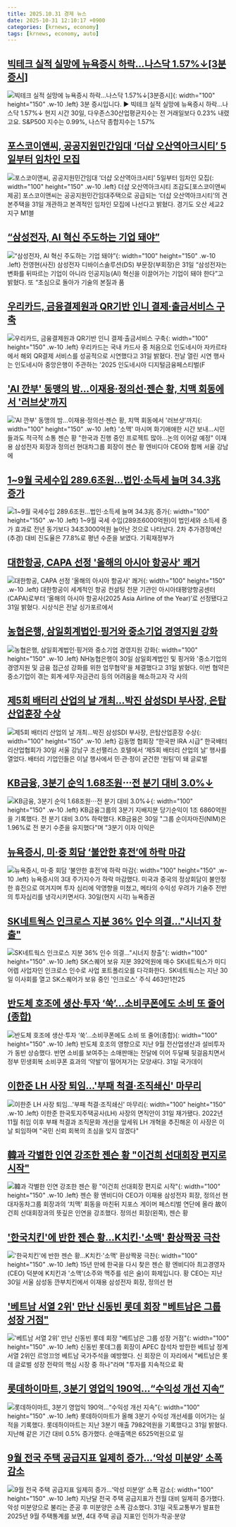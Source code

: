 ```yaml
---
title: 2025.10.31 경제 뉴스
date: 2025-10-31 12:10:17 +0900
categories: [krnews, economy]
tags: [krnews, economy, auto]
---
```

## [빅테크 실적 실망에 뉴욕증시 하락…나스닥 1.57%↓[3분증시]](https://n.news.naver.com/mnews/article/422/0000796668)

![빅테크 실적 실망에 뉴욕증시 하락…나스닥 1.57%↓[3분증시]](https://mimgnews.pstatic.net/image/origin/422/2025/10/31/796668.jpg?type=nf220_150){: width="100" height="150" .w-10 .left}
3분 증시입니다. ▶ 빅테크 실적 실망에 뉴욕증시 하락…나스닥 1.57%↓ 현지 시간 30일, 다우존스30산업평균지수는 전 거래일보다 0.23% 내렸고요. S&P500 지수는 0.99%, 나스닥 종합지수는 1.57%

## [포스코이앤씨, 공공지원민간임대 ‘더샵 오산역아크시티’ 5일부터 임차인 모집](https://n.news.naver.com/mnews/article/016/0002550490)

![포스코이앤씨, 공공지원민간임대 ‘더샵 오산역아크시티’ 5일부터 임차인 모집](https://mimgnews.pstatic.net/image/origin/016/2025/10/31/2550490.jpg?type=nf220_150){: width="100" height="150" .w-10 .left}
더샵 오산역아크시티 조감도[포스코이앤씨 제공] 포스코이앤씨는 공공지원민간임대주택으로 공급되는 ‘더샵 오산역아크시티’의 견본주택을 31일 개관하고 본격적인 임차인 모집에 나선다고 밝혔다. 경기도 오산 세교2지구 M1블

## [“삼성전자, AI 혁신 주도하는 기업 돼야”](https://n.news.naver.com/mnews/article/021/0002746656)

![“삼성전자, AI 혁신 주도하는 기업 돼야”](https://mimgnews.pstatic.net/image/origin/021/2025/10/31/2746656.jpg?type=nf220_150){: width="100" height="150" .w-10 .left}
전영현(사진) 삼성전자 디바이스솔루션(DS) 부문장(부회장)은 31일 “삼성전자는 변화를 뒤따르는 기업이 아니라 인공지능(AI) 혁신을 이끌어가는 기업이 돼야 한다”고 밝혔다. 또 “초심으로 돌아가 기술의 본질과 품

## [우리카드, 금융결제원과 QR기반 인니 결제·출금서비스 구축](https://n.news.naver.com/mnews/article/003/0013572142)

![우리카드, 금융결제원과 QR기반 인니 결제·출금서비스 구축](https://mimgnews.pstatic.net/image/origin/003/2025/10/31/13572142.jpg?type=nf220_150){: width="100" height="150" .w-10 .left}
우리카드는 국내 카드사 중 처음으로 인도네시아 자카르타에서 해외 QR결제 서비스를 성공적으로 시연했다고 31일 밝혔다. 전날 열린 시연 행사는 인도네시아 중앙은행이 주관하는 '2025 인도네시아 디지털금융페스티벌(F

## ['AI 깐부' 동맹의 밤…이재용·정의선·젠슨 황, 치맥 회동에서 '러브샷'까지](https://n.news.naver.com/mnews/article/586/0000114916)

!['AI 깐부' 동맹의 밤…이재용·정의선·젠슨 황, 치맥 회동에서 '러브샷'까지](https://mimgnews.pstatic.net/image/origin/586/2025/10/31/114916.jpg?type=nf220_150){: width="100" height="150" .w-10 .left}
'소맥' 마시며 화기애애한 시간 보내…시민들과도 적극적 소통 젠슨 황 "한국과 진행 중인 프로젝트 많아…논의 이어갈 예정" 이재용 삼성전자 회장과 정의선 현대차그룹 회장이 젠슨 황 엔비디아 CEO와 함께 서울 강남에

## [1~9월 국세수입 289.6조원…법인·소득세 늘며 34.3兆 증가](https://n.news.naver.com/mnews/article/277/0005672664)

![1~9월 국세수입 289.6조원…법인·소득세 늘며 34.3兆 증가](https://mimgnews.pstatic.net/image/origin/277/2025/10/31/5672664.jpg?type=nf220_150){: width="100" height="150" .w-10 .left}
1~9월 국세 수입(289조6000억원)이 법인세와 소득세 증가 효과로 전년 동기보다 34조3000억원 늘어난 것으로 나타났다. 2차 추가경정예산(추경) 대비 진도율은 77.8%로 평년 수준을 보였다. 기획재정부가

## [대한항공, CAPA 선정 '올해의 아시아 항공사' 쾌거](https://n.news.naver.com/mnews/article/011/0004550221)

![대한항공, CAPA 선정 '올해의 아시아 항공사' 쾌거](https://mimgnews.pstatic.net/image/origin/011/2025/10/31/4550221.jpg?type=nf220_150){: width="100" height="150" .w-10 .left}
대한항공이 세계적인 항공 컨설팅 전문 기관인 아시아태평양항공센터(CAPA)로부터 ‘올해의 아시아 항공사(2025 Asia Airline of the Year)’로 선정됐다고 31일 밝혔다. 시상식은 전날 싱가포르에서

## [농협은행, 삼일회계법인·핑거와 중소기업 경영지원 강화](https://n.news.naver.com/mnews/article/277/0005672544)

![농협은행, 삼일회계법인·핑거와 중소기업 경영지원 강화](https://mimgnews.pstatic.net/image/origin/277/2025/10/31/5672544.jpg?type=nf220_150){: width="100" height="150" .w-10 .left}
NH농협은행이 30일 삼일회계법인 및 핑거와 '중소기업의 경영지원 및 금융 접근성 강화를 위한 업무협약'을 체결했다고 31일 밝혔다. 이번 협약은 중소기업이 겪는 회계·세무·자금관리 등의 어려움을 해소하고자 각 사의

## [제5회 배터리 산업의 날 개최…박진 삼성SDI 부사장, 은탑산업훈장 수상](https://n.news.naver.com/mnews/article/366/0001118886)

![제5회 배터리 산업의 날 개최…박진 삼성SDI 부사장, 은탑산업훈장 수상](https://mimgnews.pstatic.net/image/origin/366/2025/10/30/1118886.jpg?type=nf220_150){: width="100" height="150" .w-10 .left}
김동명 협회장 “한국판 IRA 시급” 한국배터리산업협회가 30일 서울 강남구 조선팰리스 호텔에서 ‘제5회 배터리 산업의 날’ 행사를 열었다. 배터리 기업인들은 이날 행사에서 민·관·정이 굳건한 ‘원팀’이 돼 글로벌

## [KB금융, 3분기 순익 1.68조원⋯전 분기 대비 3.0%↓](https://n.news.naver.com/mnews/article/031/0000976591)

![KB금융, 3분기 순익 1.68조원⋯전 분기 대비 3.0%↓](https://mimgnews.pstatic.net/image/origin/031/2025/10/30/976591.jpg?type=nf220_150){: width="100" height="150" .w-10 .left}
KB금융그룹의 3분기 지배지분 당기순익이 1조 6860억원을 기록했다. 전 분기 대비 3.0% 하락했다. KB금융은 30일 "그룹 순이자마진(NIM)은 1.96%로 전 분기 수준을 유지했다"며 "3분기 이자 이익은

## [뉴욕증시, 미·중 회담 ‘불안한 휴전’에 하락 마감](https://n.news.naver.com/mnews/article/366/0001118937)

![뉴욕증시, 미·중 회담 ‘불안한 휴전’에 하락 마감](https://mimgnews.pstatic.net/image/origin/366/2025/10/31/1118937.jpg?type=nf220_150){: width="100" height="150" .w-10 .left}
뉴욕증시의 3대 주가지수가 하락 마감했다. 미국과 중국의 정상회담이 불안정한 휴전으로 여겨지며 투자 심리에 악영향을 미쳤고, 메타의 수익성 우려가 기술주 전반의 투자심리를 냉각시키면서다. 30일(현지 시각) 뉴욕증권

## [SK네트웍스 인크로스 지분 36% 인수 의결…"시너지 창출"](https://n.news.naver.com/mnews/article/001/0015714728)

![SK네트웍스 인크로스 지분 36% 인수 의결…"시너지 창출"](https://mimgnews.pstatic.net/image/origin/001/2025/10/31/15714728.jpg?type=nf220_150){: width="100" height="150" .w-10 .left}
SK스퀘어 보유 지분 392억원에 매수 SK네트웍스가 미디어렙 사업자인 인크로스 인수로 사업 포트폴리오를 다각화한다. SK네트웍스는 지난 30일 이사회를 열고 SK스퀘어가 보유 중인 '인크로스' 주식 463만1천25

## [반도체 호조에 생산·투자 ‘쑥’…소비쿠폰에도 소비 또 줄어(종합)](https://n.news.naver.com/mnews/article/018/0006152381)

![반도체 호조에 생산·투자 ‘쑥’…소비쿠폰에도 소비 또 줄어(종합)](https://mimgnews.pstatic.net/image/origin/018/2025/10/31/6152381.jpg?type=nf220_150){: width="100" height="150" .w-10 .left}
반도체 호조의 영향으로 지난 9월 전산업생산과 설비투자가 동반 상승했다. 반면 소비를 보여주는 소매판매는 전달에 이어 두달째 뒷걸음치면서 정부 민생회복 소비쿠폰 효과의 ‘약발’이 떨어져가는 모양새다. 31일 국가데이

## [이한준 LH 사장 퇴임…'부패 척결·조직쇄신' 마무리](https://n.news.naver.com/mnews/article/421/0008576503)

![이한준 LH 사장 퇴임…'부패 척결·조직쇄신' 마무리](https://mimgnews.pstatic.net/image/origin/421/2025/10/31/8576503.jpg?type=nf220_150){: width="100" height="150" .w-10 .left}
이한준 한국토지주택공사(LH) 사장의 면직안이 31일 재가됐다. 2022년 11월 취임 이후 부패 척결과 조직문화 개선을 앞세워 LH 개혁을 추진해온 이 사장은 이날 퇴임하며 "국민 신뢰 회복의 초심을 잊지 않겠다"

## [韓과 각별한 인연 강조한 젠슨 황 "이건희 선대회장 편지로 시작"](https://n.news.naver.com/mnews/article/018/0006152031)

![韓과 각별한 인연 강조한 젠슨 황 "이건희 선대회장 편지로 시작"](https://mimgnews.pstatic.net/image/origin/018/2025/10/30/6152031.jpg?type=nf220_150){: width="100" height="150" .w-10 .left}
젠슨 황 엔비디아 CEO가 이재용 삼성전자 회장, 정의선 현대자동차그룹 회장과의 ‘치맥’ 회동을 마친뒤 지포스 게이머 페스티벌 연단에 올라 故이건희 선대회장과의 뜻깊은 인연을 강조했다. 정의선 회장(왼쪽), 젠슨 황

## ['한국치킨'에 반한 젠슨 황…K치킨·'소맥' 환상짝꿍 극찬](https://n.news.naver.com/mnews/article/422/0000796737)

!['한국치킨'에 반한 젠슨 황…K치킨·'소맥' 환상짝꿍 극찬](https://mimgnews.pstatic.net/image/origin/422/2025/10/31/796737.jpg?type=nf220_150){: width="100" height="150" .w-10 .left}
15년 만에 한국을 다시 찾은 젠슨 황 엔비디아 최고경영자(CEO) 덕분에 K치킨과 '소맥'(소주와 맥주를 섞은 술)이 화제입니다. 황 CEO는 지난 30일 서울 삼성동 깐부치킨에서 이재용 삼성전자 회장, 정의선 현

## ['베트남 서열 2위' 만난 신동빈 롯데 회장 "베트남은 그룹 성장 거점"](https://n.news.naver.com/mnews/article/014/0005427279)

!['베트남 서열 2위' 만난 신동빈 롯데 회장 "베트남은 그룹 성장 거점"](https://mimgnews.pstatic.net/image/origin/014/2025/10/30/5427279.jpg?type=nf220_150){: width="100" height="150" .w-10 .left}
신동빈 롯데그룹 회장이 APEC 참석차 방한한 베트남 정계 서열 2위인 르엉끄엉 베트남 국가주석을 예방했다. 신 회장은 이 자리에서 "베트남은 롯데 글로벌 성장 전략의 핵심 시장 중 하나"라며 "투자를 지속적으로 확

## [롯데하이마트, 3분기 영업익 190억…“수익성 개선 지속”](https://n.news.naver.com/mnews/article/030/0003365205)

![롯데하이마트, 3분기 영업익 190억…“수익성 개선 지속”](https://mimgnews.pstatic.net/image/origin/030/2025/10/31/3365205.jpg?type=nf220_150){: width="100" height="150" .w-10 .left}
롯데하이마트가 올해 3분기 수익성 개선세를 이어가는 실적을 기록했다. 롯데하이마트는 지난 3분기 매출 7982억원을 기록했다고 31일 밝혔다. 지난해 같은 기간 대비 0.5% 증가했다. 순매출액은 6525억원으로 일

## [9월 전국 주택 공급지표 일제히 증가…‘악성 미분양’ 소폭 감소](https://n.news.naver.com/mnews/article/032/0003405807)

![9월 전국 주택 공급지표 일제히 증가…‘악성 미분양’ 소폭 감소](https://mimgnews.pstatic.net/image/origin/032/2025/10/31/3405807.jpg?type=nf220_150){: width="100" height="150" .w-10 .left}
지난달 전국 주택 공급지표가 전월 대비 일제히 증가했다. 악성 미분양으로 불리는 준공 후 미분양은 소폭 감소했다. 31일 국토교통부가 발표한 2025년 9월 주택통계를 보면, 4대 주택 공급 지표인 인허가·착공·분양

